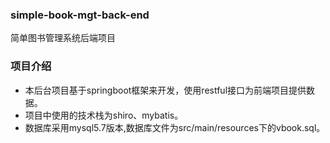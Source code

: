 ### simple-book-mgt-back-end
简单图书管理系统后端项目

### 项目介绍
+ 本后台项目基于springboot框架来开发，使用restful接口为前端项目提供数据。
+ 项目中使用的技术栈为shiro、mybatis。
+ 数据库采用mysql5.7版本,数据库文件为src/main/resources下的vbook.sql。
